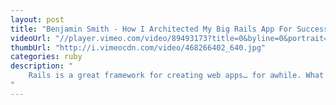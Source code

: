 ```yaml
--- 
layout: post
title: "Benjamin Smith - How I Architected My Big Rails App For Success"
videoUrl: "//player.vimeo.com/video/89493173?title=0&byline=0&portrait=0"
thumbUrl: "http://i.vimeocdn.com/video/468266402_640.jpg"
categories: ruby
description: "
    Rails is a great framework for creating web apps… for awhile. What do you do when your codebase grows large? How do you handle large teams of developers? When performance becomes an issue, how do you scale? Most importantly, how do you write code which can easily be refactored later?  This is a story of a real life project built from day 1 with all these questions in mind. Learn about the problems we solved and lessons we learned: how to partition your Rails app into distinct modular engines, how to speed up your test suite by only running code effected by your changes, how to add a layer on top of ActiveRecord to enforce loose coupling, and many other patterns that can be applied to your own Rails apps!
"
---
```

